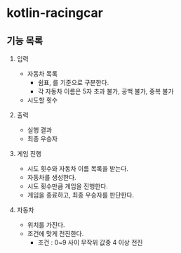 # kotlin-racingcar

## 기능 목록 
1. 입력
   - 자동차 목록 
     - 쉼표, 를 기준으로 구분한다.  
     - 각 자동차 이름은 5자 초과 불가, 공백 불가, 중복 불가
   - 시도할 횟수
   
2. 출력
   - 실행 결과 
   - 최종 우승자

3. 게임 진행
   - 시도 횟수와 자동차 이름 목록을 받는다.
   - 자동차를 생성한다. 
   - 시도 횟수만큼 게임을 진행한다.
   - 게임을 종료하고, 최종 우승자를 판단한다. 
   
4. 자동차 
   - 위치를 가진다. 
   - 조건에 맞게 전진한다. 
     - 조건 : 0~9 사이 무작위 값중 4 이상 전진 